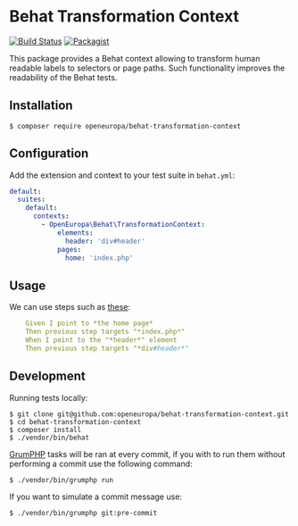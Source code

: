 # Behat Transformation Context
[![Build Status](https://drone.fpfis.eu/api/badges/openeuropa/behat-transformation-context/status.svg)](https://drone.fpfis.eu/openeuropa/behat-transformation-context/)
[![Packagist](https://img.shields.io/packagist/v/openeuropa/behat-transformation-context.svg)](https://packagist.org/packages/openeuropa/behat-transformation-context)

This package provides a Behat context allowing to transform human readable labels to selectors or page paths.
Such functionality improves the readability of the Behat tests.

## Installation

```
$ composer require openeuropa/behat-transformation-context
```

## Configuration

Add the extension and context to your test suite in `behat.yml`:

```yaml
default:
  suites:
    default:
      contexts:
        - OpenEuropa\Behat\TransformationContext:
            elements:
              header: 'div#header'
            pages:
              home: 'index.php'
```

## Usage

We can use steps such as [these](https://github.com/openeuropa/behat-transformation-context/blob/master/tests/features/behat-test.feature):

```yaml
    Given I point to *the home page*
    Then previous step targets "*index.php*"
    When I point to the "*header*" element
    Then previous step targets "*div#header*"
```

## Development

Running tests locally:

```
$ git clone git@github.com:openeuropa/behat-transformation-context.git
$ cd behat-transformation-context
$ composer install
$ ./vendor/bin/behat
```

[GrumPHP](https://github.com/phpro/grumphp/tree/master/doc) tasks will be ran at every commit, if you with to run them without performing a commit use the following command:

```
$ ./vendor/bin/grumphp run
```
If you want to simulate a commit message use:

```
$ ./vendor/bin/grumphp git:pre-commit
```
